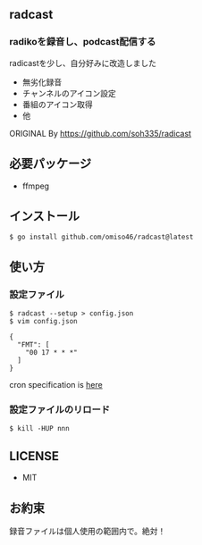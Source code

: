 ## radcast
### radikoを録音し、podcast配信する

radicastを少し、自分好みに改造しました
* 無劣化録音
* チャンネルのアイコン設定
* 番組のアイコン取得
* 他

ORIGINAL By https://github.com/soh335/radicast

## 必要パッケージ
* ffmpeg

## インストール
```
$ go install github.com/omiso46/radcast@latest
```

## 使い方
### 設定ファイル
```
$ radcast --setup > config.json
$ vim config.json

{
  "FMT": [
    "00 17 * * *"
  ]
}
```
cron specification is [here](https://godoc.org/github.com/robfig/cron#hdr-CRON_Expression_Format)

### 設定ファイルのリロード
```
$ kill -HUP nnn
```

## LICENSE
* MIT

## お約束
録音ファイルは個人使用の範囲内で。絶対！
